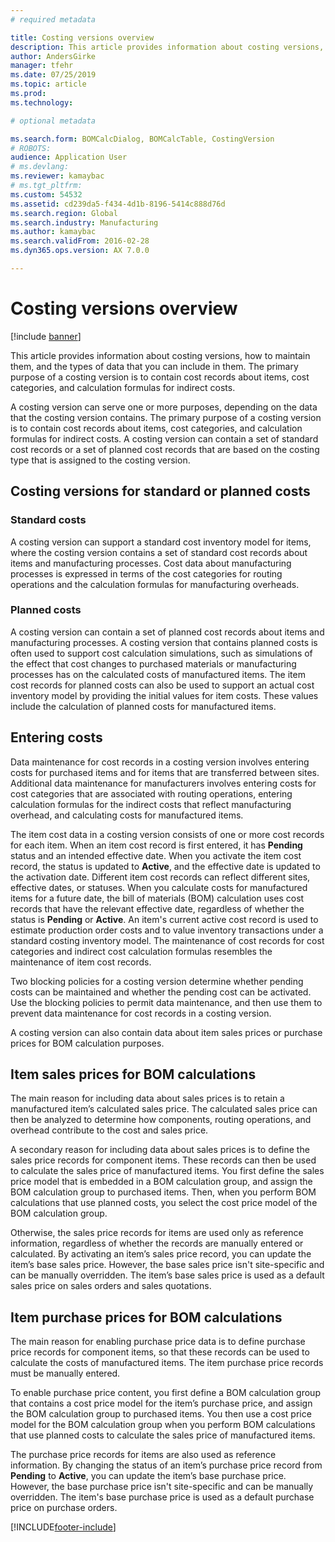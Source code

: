 ```yaml
---
# required metadata

title: Costing versions overview
description: This article provides information about costing versions, how to maintain them, and the types of data that you can include in them. The primary purpose of a costing version is to contain cost records about items, cost categories, and calculation formulas for indirect costs.
author: AndersGirke
manager: tfehr
ms.date: 07/25/2019
ms.topic: article
ms.prod: 
ms.technology: 

# optional metadata

ms.search.form: BOMCalcDialog, BOMCalcTable, CostingVersion
# ROBOTS: 
audience: Application User
# ms.devlang: 
ms.reviewer: kamaybac
# ms.tgt_pltfrm: 
ms.custom: 54532
ms.assetid: cd239da5-f434-4d1b-8196-5414c888d76d
ms.search.region: Global
ms.search.industry: Manufacturing
ms.author: kamaybac
ms.search.validFrom: 2016-02-28
ms.dyn365.ops.version: AX 7.0.0

---
```


# Costing versions overview

[!include [banner](../includes/banner.md)]

This article provides information about costing versions, how to maintain them, and the types of data that you can include in them. The primary purpose of a costing version is to contain cost records about items, cost categories, and calculation formulas for indirect costs.

A costing version can serve one or more purposes, depending on the data that the costing version contains. The primary purpose of a costing version is to contain cost records about items, cost categories, and calculation formulas for indirect costs. A costing version can contain a set of standard cost records or a set of planned cost records that are based on the costing type that is assigned to the costing version.

## Costing versions for standard or planned costs
### Standard costs

A costing version can support a standard cost inventory model for items, where the costing version contains a set of standard cost records about items and manufacturing processes. Cost data about manufacturing processes is expressed in terms of the cost categories for routing operations and the calculation formulas for manufacturing overheads.

### Planned costs

A costing version can contain a set of planned cost records about items and manufacturing processes. A costing version that contains planned costs is often used to support cost calculation simulations, such as simulations of the effect that cost changes to purchased materials or manufacturing processes has on the calculated costs of manufactured items. The item cost records for planned costs can also be used to support an actual cost inventory model by providing the initial values for item costs. These values include the calculation of planned costs for manufactured items.

## Entering costs
Data maintenance for cost records in a costing version involves entering costs for purchased items and for items that are transferred between sites. Additional data maintenance for manufacturers involves entering costs for cost categories that are associated with routing operations, entering calculation formulas for the indirect costs that reflect manufacturing overhead, and calculating costs for manufactured items. 

The item cost data in a costing version consists of one or more cost records for each item. When an item cost record is first entered, it has **Pending** status and an intended effective date. When you activate the item cost record, the status is updated to **Active**, and the effective date is updated to the activation date. Different item cost records can reflect different sites, effective dates, or statuses. When you calculate costs for manufactured items for a future date, the bill of materials (BOM) calculation uses cost records that have the relevant effective date, regardless of whether the status is **Pending** or **Active**. An item's current active cost record is used to estimate production order costs and to value inventory transactions under a standard costing inventory model. The maintenance of cost records for cost categories and indirect cost calculation formulas resembles the maintenance of item cost records. 

Two blocking policies for a costing version determine whether pending costs can be maintained and whether the pending cost can be activated. Use the blocking policies to permit data maintenance, and then use them to prevent data maintenance for cost records in a costing version. 

A costing version can also contain data about item sales prices or purchase prices for BOM calculation purposes.

## Item sales prices for BOM calculations
The main reason for including data about sales prices is to retain a manufactured item’s calculated sales price. The calculated sales price can then be analyzed to determine how components, routing operations, and overhead contribute to the cost and sales price. 

A secondary reason for including data about sales prices is to define the sales price records for component items. These records can then be used to calculate the sales price of manufactured items. You first define the sales price model that is embedded in a BOM calculation group, and assign the BOM calculation group to purchased items. Then, when you perform BOM calculations that use planned costs, you select the cost price model of the BOM calculation group. 

Otherwise, the sales price records for items are used only as reference information, regardless of whether the records are manually entered or calculated. By activating an item’s sales price record, you can update the item’s base sales price. However, the base sales price isn't site-specific and can be manually overridden. The item’s base sales price is used as a default sales price on sales orders and sales quotations.

## Item purchase prices for BOM calculations
The main reason for enabling purchase price data is to define purchase price records for component items, so that these records can be used to calculate the costs of manufactured items. The item purchase price records must be manually entered. 

To enable purchase price content, you first define a BOM calculation group that contains a cost price model for the item’s purchase price, and assign the BOM calculation group to purchased items. You then use a cost price model for the BOM calculation group when you perform BOM calculations that use planned costs to calculate the sales price of manufactured items. 

The purchase price records for items are also used as reference information. By changing the status of an item’s purchase price record from **Pending** to **Active**, you can update the item’s base purchase price. However, the base purchase price isn't site-specific and can be manually overridden. The item's base purchase price is used as a default purchase price on purchase orders.





[!INCLUDE[footer-include](../../includes/footer-banner.md)]